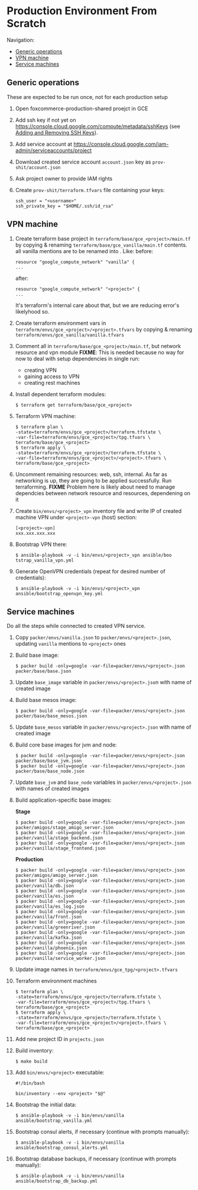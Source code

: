 # Production Environment From Scratch

Navigation:
* [Generic operations](#generic-operations)
* [VPN machine](#vpn-machine)
* [Service machines](#service-machines)


## Generic operations

These are expected to be run once, not for each production setup

1. Open foxcommerce-production-shared proejct in GCE
2. Add ssh key if not yet on https://console.cloud.google.com/compute/metadata/sshKeys (see [Adding and Removing SSH Keys](https://cloud.google.com/compute/docs/instances/adding-removing-ssh-keys)).
3. Add service account at https://console.cloud.google.com/iam-admin/serviceaccounts/project
4. Download created service account `account.json` key as `prov-shit/account.json`
4. Ask project owner to provide IAM rights
5. Create `prov-shit/terraform.tfvars` file containing your keys:

	```
	ssh_user = "<username>"
	ssh_private_key = "$HOME/.ssh/id_rsa"
	```


## VPN machine

1. Create terraform base project in `terraform/base/gce_<project>/main.tf` by copying & renaming `terraform/base/gce_vanilla/main.tf` contents.
  all vanilla mentions are to be renamed into <project>. Like:
    before:
    ```
    resource "google_compute_network" "vanilla" {
    ...
    ```
    after:
    ```
    resource "google_compute_network" "<project>" {
    ...
    ```
    It's terraform's internal care about that, but we are reducing error's likelyhood so.

2. Create terraform environment vars in `terraform/envs/gce_<project>/<project>.tfvars` by copying & renaming `terraform/envs/gce_vanilla/vanilla.tfvars`

3. Comment all in `terraform/base/gce_<project>/main.tf`, but network resource and vpn module
    **FIXME**: This is needed because no way for now to deal with setup dependencies in single run:
    - creating VPN
    - gaining access to VPN
    - creating rest machines

4. Install dependent terraform modules:
    
    ```
    $ terraform get terraform/base/gce_<project>
    ```

5. Terraform VPN machine:
    
    ```
    $ terraform plan \
    -state=terraform/envs/gce_<project>/terraform.tfstate \
    -var-file=terraform/envs/gce_<project>/tpg.tfvars \
    terraform/base/gce_<project>
    $ terraform apply \
    -state=terraform/envs/gce_<project>/terraform.tfstate \
    -var-file=terraform/envs/gce_<project>/<project>.tfvars \
    terraform/base/gce_<project>
   ```

6. Uncomment remaining resources: web, ssh, internal. As far as networking is up, they are going to be applied successfully. Run terraforming.
   **FIXME** Problem here is likely about need to manage dependcies between network resource and resources, dependening on it

7. Create `bin/envs/<project>_vpn` inventory file and write IP of created machine VPN under `<project>-vpn` (host) section:
    
    ```
    [<project>-vpn]
    xxx.xxx.xxx.xxx
    ```

8. Bootstrap VPN there:
    
    ```
    $ ansible-playbook -v -i bin/envs/<project>_vpn ansible/boo tstrap_vanilla_vpn.yml
    ```

9. Generate OpenVPN credentials (repeat for desired number of credentials):
    
    ```
    $ ansible-playbook -v -i bin/envs/<project>_vpn ansible/bootstrap_openvpn_key.yml
    ```

## Service machines

Do all the steps while connected to created VPN service.

1. Copy `packer/envs/vanilla.json` to `packer/envs/<project>.json`, updating `vanilla` mentions to `<project>` ones

2. Build base image:
    ```
    $ packer build -only=google -var-file=packer/envs/<project>.json packer/base/base.json
    ```

3. Update `base_image` variable in `packer/envs/<project>.jso`n with name of created image

4. Build base mesos image:
    ```
    $ packer build -only=google -var-file=packer/envs/<project>.json packer/base/base_mesos.json
    ```

5. Update `base_mesos` variable in `packer/envs/<project>.json` with name of created image

6. Build core base images for jvm and node:
    ```
    $ packer build -only=google -var-file=packer/envs/<project>.json packer/base/base_jvm.json
    $ packer build -only=google -var-file=packer/envs/<project>.json packer/base/base_node.json
    ```

7. Update `base_jvm` and `base_node` variables in `packer/envs/<project>.json` with names of created images

8. Build application-specific base images:

    **Stage**
    ```
    $ packer build -only=google -var-file=packer/envs/<project>.json packer/amigos/stage_amigo_server.json
    $ packer build -only=google -var-file=packer/envs/<project>.json packer/vanilla/stage_backend.json
    $ packer build -only=google -var-file=packer/envs/<project>.json packer/vanilla/stage_frontend.json
    ```

    **Production**
    ```
    $ packer build -only=google -var-file=packer/envs/<project>.json packer/amigos/amigo_server.json
    $ packer build -only=google -var-file=packer/envs/<project>.json packer/vanilla/db.json
    $ packer build -only=google -var-file=packer/envs/<project>.json packer/vanilla/es.json
    $ packer build -only=google -var-file=packer/envs/<project>.json packer/vanilla/es_log.json
    $ packer build -only=google -var-file=packer/envs/<project>.json packer/vanilla/front.json
    $ packer build -only=google -var-file=packer/envs/<project>.json packer/vanilla/greenriver.json
    $ packer build -only=google -var-file=packer/envs/<project>.json packer/vanilla/kafka.json
    $ packer build -only=google -var-file=packer/envs/<project>.json packer/vanilla/phoenix.json
    $ packer build -only=google -var-file=packer/envs/<project>.json packer/vanilla/service_worker.json
    ```

9. Update image names in `terraform/envs/gce_tpg/<project>.tfvars`

10. Terraform environment machines
    ```
    $ terraform plan \
    -state=terraform/envs/gce_<project>/terraform.tfstate \
    -var-file=terraform/envs/gce_<project>/tpg.tfvars \
    terraform/base/gce_<project>
    $ terraform apply \
    -state=terraform/envs/gce_<project>/terraform.tfstate \
    -var-file=terraform/envs/gce_<project>/<project>.tfvars \
    terraform/base/gce_<project>
    ```

11. Add new project ID in `projects.json`
12. Build inventory:
    ```
    $ make build
    ```

13. Add `bin/envs/<project>` executable:
    ```
    #!/bin/bash

    bin/inventory --env <project> "$@"
    ```

14. Bootstrap the initial data:
    ```
    $ ansible-playbook -v -i bin/envs/vanilla ansible/bootstrap_vanilla.yml
    ```

15. Bootstrap consul alerts, if necessary (continue with prompts manually):

    ```
    $ ansible-playbook -v -i bin/envs/vanilla ansible/bootstrap_consul_alerts.yml
    ```
16. Bootstrap database backups, if necessary (continue with prompts manually):

    ```
    $ ansible-playbook -v -i bin/envs/vanilla ansible/bootstrap_db_backup.yml
    ```
